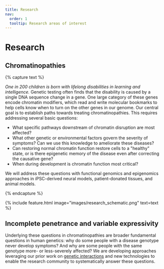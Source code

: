 ```yaml
---
title: Research
nav:
  order: 1
  tooltip: Research areas of interest
---
```


# Research

## Chromatinopathies


{% capture text %}

*One in 200 children is born with lifelong disabilities in learning and intelligence.* Genetic testing often finds that the disability is caused by a single DNA sequence change in a gene. One large category of these genes encode chromatin modifiers, which read and write molecular bookmarks to help cells know when to turn on the other genes in our genome. Our central goal is to establish paths towards treating chromatinopathies. This requires addressing several basic questions:

* What specific pathways downstream of chromatin disruption are most affected?
* What other genetic or environmental factors govern the severity of symptoms? Can we use this knowledge to ameliorate these diseases?
* Can restoring normal chromatin function restore cells to a "healthy" state, or is there epigenetic memory of the disease even after correcting the causative gene?
* When during development is chromatin function most critical?

We will address these questions with functional genomics and epigenomics approaches in iPSC-derived neural models, patient-donated tissues, and animal models. 

{% endcapture %}

{%
  include feature.html
  image="images/research_schematic.png"
  text=text
%}

## Incomplete penetrance and variable expressivity

Underlying these questions in chromatinopathies are broader fundamental questions in human genetics: why do some people with a disease genotype never develop symptoms? And why are some people with the same genotype more- or less-severely affected? We are developing approaches leveraging our prior work on [genetic interactions](publications/#mapping-genetic-interactions-to-identify-new-gene-functions) and new technologies to enable the research community to systematically answer these questions.